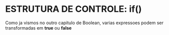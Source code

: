 # ESTRUTURA DE CONTROLE: if()

Como ja vismos no outro capitulo de Boolean, varias expressoes podem ser transformadas em **true** ou **false**


